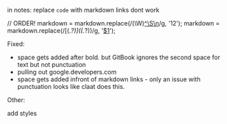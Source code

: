 in notes:
  replace `code` with <code></code>
  markdown links dont work

// ORDER!
markdown = markdown.replace(/(\W)[^\S\n](\[.*?\]\(.*?\))/g, '$1$2');
markdown = markdown.replace(/\[(.*?)\]\((.*?)\)/g, '<a href="$2">$1</a>');

Fixed:

* space gets added after bold. but GitBook ignores the second space for text but not punctuation
* pulling out google.developers.com
* space gets added infront of markdown links - only an issue with punctuation
looks like claat does this.


Other:

add styles
